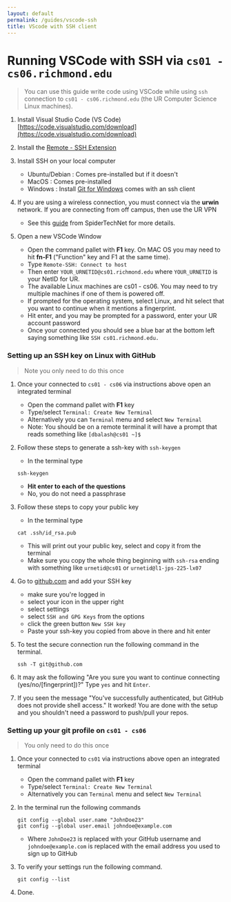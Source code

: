 ```yaml
---
layout: default
permalink: /guides/vscode-ssh
title: VScode with SSH client
---
```


# Running VSCode with SSH via `cs01 - cs06.richmond.edu`

> You can use this guide write code using VSCode while using `ssh` connection to `cs01 - cs06.richmond.edu` (the UR Computer Science Linux machines). 
>

1. Install Visual Studio Code (VS Code)
[https://code.visualstudio.com/download](https://code.visualstudio.com/download)

2. Install the [Remote - SSH Extension](https://marketplace.visualstudio.com/items?itemName=ms-vscode-remote.remote-ssh)

3. Install SSH on your local computer
   - Ubuntu/Debian : Comes pre-installed but if it doesn't
   - MacOS : Comes pre-installed
   - Windows : Install [Git for Windows](https://git-scm.com/download/win) comes with an ssh client

4. If you are using a wireless connection, you must connect via the **urwin** network.
   If you are connecting from off campus, then use the UR VPN
   - See this [guide](https://spidertechnet.richmond.edu/TDClient/1955/Portal/KB/ArticleDet?ID=93543) from SpiderTechNet for more details.

5. Open a new VSCode Window
   - Open the command pallet with **F1** key. On MAC OS you may need to hit **fn-F1** ("Function" key and F1 at the same time). 
   - Type `Remote-SSH: Connect to host`
   - Then enter `YOUR_URNETID@cs01.richmond.edu` where `YOUR_URNETID` is your NetID for UR. 
   - The available Linux machines are cs01 - cs06.  You may need to try multiple machines if one of them is powered off.
   - If prompted for the operating system, select Linux, and hit select that you want to continue when it mentions a fingerprint.
   - Hit enter, and you may be prompted for a password, enter your UR account password
   - Once your connected you should see a blue bar at the bottom left saying something like `SSH cs01.richmond.edu.`



### Setting up an SSH key on Linux with GitHub

> Note you only need to do this once

1. Once your connected to `cs01 - cs06` via instructions above open an integrated terminal
   - Open the command pallet with **F1** key
   - Type/select `Terminal: Create New Terminal` 
   - Alternatively you can `Terminal` menu and select `New Terminal`
   - Note:  You should be on a remote terminal it will have a prompt that reads something like `[dbalash@cs01 ~]$`

2. Follow these steps to generate a ssh-key with `ssh-keygen`
   - In the terminal type
   ```
   ssh-keygen
   ```
   - **Hit enter to each of the questions**
   - No, you do not need a passphrase

3. Follow these steps to copy your public key
   - In the terminal type
   ```
   cat .ssh/id_rsa.pub
   ```
   - This will print out your public key, select and copy it from the terminal
   - Make sure you copy the whole thing beginning with `ssh-rsa` ending with something like `urnetid@cs01` or `urnetid@l1-jps-225-lx07`
  
4. Go to [github.com](https://github.com) and add your SSH key
   - make sure you're logged in
   - select your icon in the upper right
   - select settings
   - select `SSH and GPG Keys` from the options
   - click the green button `New SSH key`
   - Paste your ssh-key you copied from above in there and hit enter
   
5. To test the secure connection run the following command in the terminal.
   ```Shell
   ssh -T git@github.com
   ``` 
6. It may ask the following "Are you sure you want to continue connecting (yes/no/[fingerprint])?" Type `yes` and hit `Enter`.

7. If you seen the message "You've successfully authenticated, but GitHub does not provide shell access." It worked!  You are done with the setup and you shouldn't need a password to push/pull your repos.  

### Setting up your git profile on `cs01 - cs06`

> You only need to do this once
   
1. Once your connected to `cs01` via instructions above open an integrated terminal
   - Open the command pallet with **F1** key
   - Type/select `Terminal: Create New Terminal` 
   - Alternatively you can `Terminal` menu and select `New Terminal`
2. In the terminal run the following commands
   ```
   git config --global user.name "JohnDoe23"
   git config --global user.email johndoe@example.com
   ```
   - Where `JohnDoe23` is replaced with your GitHub username and `johndoe@example.com` is replaced with the email address you used to sign up to GitHub

3. To verify your settings run the following command.
   ```
   git config --list
   ```
4. Done.






